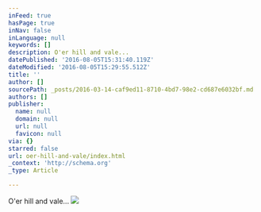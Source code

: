 ```yaml
---
inFeed: true
hasPage: true
inNav: false
inLanguage: null
keywords: []
description: O'er hill and vale...
datePublished: '2016-08-05T15:31:40.119Z'
dateModified: '2016-08-05T15:29:55.512Z'
title: ''
author: []
sourcePath: _posts/2016-03-14-caf9ed11-8710-4bd7-98e2-cd687e6032bf.md
authors: []
publisher:
  name: null
  domain: null
  url: null
  favicon: null
via: {}
starred: false
url: oer-hill-and-vale/index.html
_context: 'http://schema.org'
_type: Article

---
```

O'er hill and vale...
![](https://the-grid-user-content.s3-us-west-2.amazonaws.com/9da7638e-e53b-40bb-8d54-757d80252586.jpg)